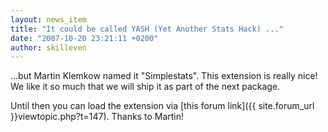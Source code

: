 ```yaml
---
layout: news_item
title: "It could be called YASH (Yet Another Stats Hack) ..."
date: "2007-10-20 23:21:11 +0200"
author: skilleven
---
```


...but Martin Klemkow named it "Simplestats". This extension is really nice!
We like it so much that we will ship it as part of the next package.

Until then you can load the extension via [this forum link]({{ site.forum_url }}viewtopic.php?t=147).
Thanks to Martin!